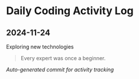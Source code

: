 # Daily Coding Activity Log

## 2024-11-24

Exploring new technologies

> Every expert was once a beginner.

*Auto-generated commit for activity tracking*
